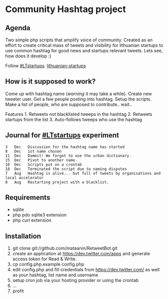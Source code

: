 Community Hashtag project
=========================

Agenda
------

Two simple php scripts that amplify voice of community. Created as an effort to create critical mass of tweets and visibility for lithuanian startups to use common hashtag for good news and startups relevant tweets. Lets see, how does it develop :) 

Follow 
	[#LTstartups](https://twitter.com/#!/search?q=%23LTstartups).
	[lithuanian-startups](https://twitter.com/#!/LStartuper/lithuanian-startups)

How is it supposed to work?
---------------------------

Come up with hashtag name (*warning* it may take a while). Create new tweeter user. Get a few people posting into hashtag. Setup the scripts. Make a list of people, who are supposed to contribute.. wait.. 

Features
	1. Retweets not blacklisted tweeps in the hashtag
	2. Retweets startups from the list
	3. Auto-follows tweeps who use the hashtag


Journal for [#LTstartups](https://twitter.com/#!/search?q=%23LTstartups) experiment
----------------------------------

    3   Dec   Discussion for the hashtag name has started  
    8   Dec   1st name chosen
    11  Dec   Dammit! We forgot to use the urban dictionary.
    15  Dec   Pivot to another name.
    16  Dec   Scripts put on a crontab
	18	Dec	  Terminated the script due to naming disputes
	7	Aug	  Hashtag is alive... but full of tweets by organisations and local accelerator
	8	Aug   Restarting project with a blacklist.

Requirements
------------

 * sqlite
 * php pdo sqlite3 extension
 * php curl extension

Installation
------------

1. git clone git://github.com/mataanin/RetweetBot.git
2. create an application at https://dev.twitter.com/apps and generate access token for Read & Write.
3. cp config.php.example config.php
4. edit config.php and fill credentials from https://dev.twitter.com/ as well as your hashtag, list name and username
5. setup cron job via your hosting provider or using the crontab
6. ...
7. profit 
